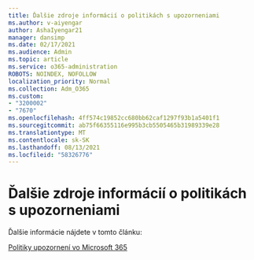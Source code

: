 ```yaml
---
title: Ďalšie zdroje informácií o politikách s upozorneniami
ms.author: v-aiyengar
author: AshaIyengar21
manager: dansimp
ms.date: 02/17/2021
ms.audience: Admin
ms.topic: article
ms.service: o365-administration
ROBOTS: NOINDEX, NOFOLLOW
localization_priority: Normal
ms.collection: Adm_O365
ms.custom:
- "3200002"
- "7670"
ms.openlocfilehash: 4ff574c19852cc680bb62caf1297f93b1a5401f1
ms.sourcegitcommit: ab75f66355116e995b3cb5505465b31989339e28
ms.translationtype: MT
ms.contentlocale: sk-SK
ms.lasthandoff: 08/13/2021
ms.locfileid: "58326776"
---
```

# <a name="more-resources-on-alert-policies"></a>Ďalšie zdroje informácií o politikách s upozorneniami

Ďalšie informácie nájdete v tomto článku:

[Politiky upozornení vo Microsoft 365](https://docs.microsoft.com/microsoft-365/compliance/alert-policies)
